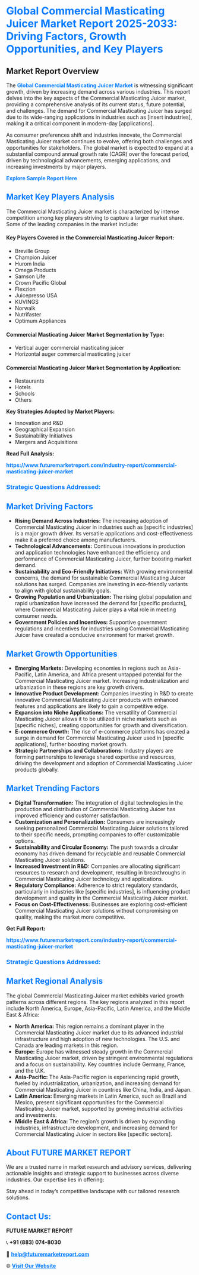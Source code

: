 <h1 style="color: #007BFF;">Global Commercial Masticating Juicer Market Report 2025-2033: Driving Factors, Growth Opportunities, and Key Players</h1>

<section id="overview">
<h2>Market Report Overview</h2>
<p>The <a href="https://www.futuremarketreport.com/industry-report/commercial-masticating-juicer-market" style="color: #007BFF; text-decoration: none;"><strong>Global Commercial Masticating Juicer Market</strong></a> is witnessing significant growth, driven by increasing demand across various industries. This report delves into the key aspects of the Commercial Masticating Juicer market, providing a comprehensive analysis of its current status, future potential, and challenges. The demand for Commercial Masticating Juicer has surged due to its wide-ranging applications in industries such as [insert industries], making it a critical component in modern-day [applications].</p>
<p>As consumer preferences shift and industries innovate, the Commercial Masticating Juicer market continues to evolve, offering both challenges and opportunities for stakeholders. The global market is expected to expand at a substantial compound annual growth rate (CAGR) over the forecast period, driven by technological advancements, emerging applications, and increasing investments by major players.</p>
</section>

<section id="overview">
<p><a href="https://www.futuremarketreport.com/request-sample/reportId=42649" style="color: #007BFF; text-decoration: none;"><strong>Explore Sample Report Here</strong></a></p>
</section>

<section id="key-players">
<h2 style="color: #007BFF;">Market Key Players Analysis</h2>
<p>The Commercial Masticating Juicer market is characterized by intense competition among key players striving to capture a larger market share. Some of the leading companies in the market include:</p>
<h4>Key Players Covered in the Commercial Masticating Juicer Report:</h4>
<ul><li>Breville Group</li><li>Champion Juicer</li><li>Hurom India</li><li>Omega Products</li><li>Samson Life</li><li>Crown Pacific Global</li><li>Flexzion</li><li>Juicepresso USA</li><li>KUVINGS</li><li>Norwalk</li><li>Nutrifaster</li><li>Optimum Appliances</li></ul>
<h4>Commercial Masticating Juicer Market Segmentation by Type:</h4>
<ul><li>Vertical auger commercial masticating juicer</li><li>Horizontal auger commercial masticating juicer</li></ul>

<h4>Commercial Masticating Juicer Market Segmentation by Application:</h4>
<ul><li>Restaurants</li><li>Hotels</li><li>Schools</li><li>Others</li></ul>
<p><strong>Key Strategies Adopted by Market Players:</strong></p>
<ul>
<li>Innovation and R&D</li>
<li>Geographical Expansion</li>
<li>Sustainability Initiatives</li>
<li>Mergers and Acquisitions</li>
</ul>
</section>

<section>
<p><strong>Read Full Analysis: </strong></p><a href="https://www.futuremarketreport.com/industry-report/commercial-masticating-juicer-market" style="color: #007BFF; text-decoration: none;"><strong>https://www.futuremarketreport.com/industry-report/commercial-masticating-juicer-market</strong></a>
<h3 style="color: #007BFF;">Strategic Questions Addressed:</h3>
</section>

<section id="driving-factors">
<h2 style="color: #007BFF;">Market Driving Factors</h2>
<ul>
<li><strong>Rising Demand Across Industries:</strong> The increasing adoption of Commercial Masticating Juicer in industries such as [specific industries] is a major growth driver. Its versatile applications and cost-effectiveness make it a preferred choice among manufacturers.</li>
<li><strong>Technological Advancements:</strong> Continuous innovations in production and application technologies have enhanced the efficiency and performance of Commercial Masticating Juicer, further boosting market demand.</li>
<li><strong>Sustainability and Eco-Friendly Initiatives:</strong> With growing environmental concerns, the demand for sustainable Commercial Masticating Juicer solutions has surged. Companies are investing in eco-friendly variants to align with global sustainability goals.</li>
<li><strong>Growing Population and Urbanization:</strong> The rising global population and rapid urbanization have increased the demand for [specific products], where Commercial Masticating Juicer plays a vital role in meeting consumer needs.</li>
<li><strong>Government Policies and Incentives:</strong> Supportive government regulations and incentives for industries using Commercial Masticating Juicer have created a conducive environment for market growth.</li>
</ul>
</section>

<section id="growth-opportunities">
<h2 style="color: #007BFF;">Market Growth Opportunities</h2>
<ul>
<li><strong>Emerging Markets:</strong> Developing economies in regions such as Asia-Pacific, Latin America, and Africa present untapped potential for the Commercial Masticating Juicer market. Increasing industrialization and urbanization in these regions are key growth drivers.</li>
<li><strong>Innovative Product Development:</strong> Companies investing in R&D to create innovative Commercial Masticating Juicer products with enhanced features and applications are likely to gain a competitive edge.</li>
<li><strong>Expansion into Niche Applications:</strong> The versatility of Commercial Masticating Juicer allows it to be utilized in niche markets such as [specific niches], creating opportunities for growth and diversification.</li>
<li><strong>E-commerce Growth:</strong> The rise of e-commerce platforms has created a surge in demand for Commercial Masticating Juicer used in [specific applications], further boosting market growth.</li>
<li><strong>Strategic Partnerships and Collaborations:</strong> Industry players are forming partnerships to leverage shared expertise and resources, driving the development and adoption of Commercial Masticating Juicer products globally.</li>
</ul>
</section>

<section id="trending-factors">
<h2 style="color: #007BFF;">Market Trending Factors</h2>
<ul>
<li><strong>Digital Transformation:</strong> The integration of digital technologies in the production and distribution of Commercial Masticating Juicer has improved efficiency and customer satisfaction.</li>
<li><strong>Customization and Personalization:</strong> Consumers are increasingly seeking personalized Commercial Masticating Juicer solutions tailored to their specific needs, prompting companies to offer customizable options.</li>
<li><strong>Sustainability and Circular Economy:</strong> The push towards a circular economy has driven demand for recyclable and reusable Commercial Masticating Juicer solutions.</li>
<li><strong>Increased Investment in R&D:</strong> Companies are allocating significant resources to research and development, resulting in breakthroughs in Commercial Masticating Juicer technology and applications.</li>
<li><strong>Regulatory Compliance:</strong> Adherence to strict regulatory standards, particularly in industries like [specific industries], is influencing product development and quality in the Commercial Masticating Juicer market.</li>
<li><strong>Focus on Cost-Effectiveness:</strong> Businesses are exploring cost-efficient Commercial Masticating Juicer solutions without compromising on quality, making the market more competitive.</li>
</ul>
</section>

<section>
<p><strong>Get Full Report: </strong></p><a href="https://www.futuremarketreport.com/industry-report/commercial-masticating-juicer-market" style="color: #007BFF; text-decoration: none;"><strong>https://www.futuremarketreport.com/industry-report/commercial-masticating-juicer-market</strong></a>
<h3 style="color: #007BFF;">Strategic Questions Addressed:</h3>
</section>


<section id="regional-analysis">
<h2 style="color: #007BFF;">Market Regional Analysis</h2>
<p>The global Commercial Masticating Juicer market exhibits varied growth patterns across different regions. The key regions analyzed in this report include North America, Europe, Asia-Pacific, Latin America, and the Middle East & Africa:</p>
<ul>
<li><strong>North America:</strong> This region remains a dominant player in the Commercial Masticating Juicer market due to its advanced industrial infrastructure and high adoption of new technologies. The U.S. and Canada are leading markets in this region.</li>
<li><strong>Europe:</strong> Europe has witnessed steady growth in the Commercial Masticating Juicer market, driven by stringent environmental regulations and a focus on sustainability. Key countries include Germany, France, and the U.K.</li>
<li><strong>Asia-Pacific:</strong> The Asia-Pacific region is experiencing rapid growth, fueled by industrialization, urbanization, and increasing demand for Commercial Masticating Juicer in countries like China, India, and Japan.</li>
<li><strong>Latin America:</strong> Emerging markets in Latin America, such as Brazil and Mexico, present significant opportunities for the Commercial Masticating Juicer market, supported by growing industrial activities and investments.</li>
<li><strong>Middle East & Africa:</strong> The region’s growth is driven by expanding industries, infrastructure development, and increasing demand for Commercial Masticating Juicer in sectors like [specific sectors].</li>
</ul>
</section>

<footer>
<h2 style="color: #007BFF;">About FUTURE MARKET REPORT</h2>
<p>We are a trusted name in market research and advisory services, delivering actionable insights and strategic support to businesses across diverse industries. Our expertise lies in offering:</p>

<p>Stay ahead in today’s competitive landscape with our tailored research solutions.</p>

<h2 style="color: #007BFF;">Contact Us:</h2>
<p><strong>FUTURE MARKET REPORT</strong></p>
<p>📞 <strong>+91 (883) 074-8030</strong></p>
<p>📧 <strong><a href="mailto:help@futuremarketreport.com" style="color: #007BFF;">help@futuremarketreport.com</a></strong></p>
<p>🌐 <strong><a href="https://www.futuremarketreport.com/" style="color: #007BFF;">Visit Our Website</a></strong></p>
</footer>